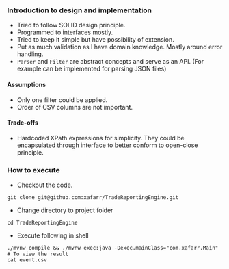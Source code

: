 ### Introduction to design and implementation
* Tried to follow SOLID design principle.
* Programmed to interfaces mostly.
* Tried to keep it simple but have possibility of extension.
* Put as much validation as I have domain knowledge. Mostly around error handling.
* `Parser` and `Filter` are abstract concepts and serve as an API. (For example can be implemented for parsing JSON files)

#### Assumptions
* Only one filter could be applied.
* Order of CSV columns are not important.

#### Trade-offs
* Hardcoded XPath expressions for simplicity. They could be encapsulated through interface to better conform to open-close principle.

### How to execute
* Checkout the code.
```shell
git clone git@github.com:xafarr/TradeReportingEngine.git
```
* Change directory to project folder
```shell
cd TradeReportingEngine
```
* Execute following in shell
```shell
./mvnw compile && ./mvnw exec:java -Dexec.mainClass="com.xafarr.Main"
# To view the result
cat event.csv
```